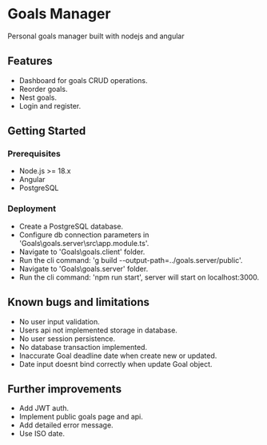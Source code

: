 # Goals Manager

Personal goals manager built with nodejs and angular

## Features

- Dashboard for goals CRUD operations.
- Reorder goals.
- Nest goals.
- Login and register.

## Getting Started

### Prerequisites

- Node.js >= 18.x
- Angular
- PostgreSQL

### Deployment

- Create a PostgreSQL database.
- Configure db connection parameters in 'Goals\goals.server\src\app.module.ts'.
- Navigate to 'Goals\goals.client' folder.
- Run the cli command: 'g build --output-path=../goals.server/public'.
- Navigate to 'Goals\goals.server' folder.
- Run the cli command: 'npm run start', server will start on localhost:3000.

## Known bugs and limitations

- No user input validation.
- Users api not implemented storage in database.
- No user session persistence.
- No database transaction implemented.
- Inaccurate Goal deadline date when create new or updated.
- Date input doesnt bind correctly when update Goal object.

## Further improvements

- Add JWT auth.
- Implement public goals page and api.
- Add detailed error message.
- Use ISO date.




